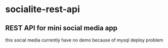 # socialite-rest-api
## REST API for mini social media app

this social media currently have no demo because of mysql deploy problem
